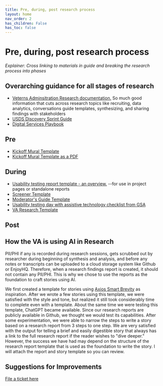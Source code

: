 ```yaml
---
title: Pre, during, post research process 
layout: home
nav_order: 2
has_children: False
has_toc: false
---
```


# Pre, during, post research process 
_Explainer: Cross linking to materials in guide and breaking the research process into phases_

## Overarching guidance for all stages of research 
- [Veterns Adminsitration Research documentation.](https://depo-platform-documentation.scrollhelp.site/research-design/research-at-va) So much good information that cuts across research topics like recruiting, data analytics, conversations guide templates, synthesizing, and sharing findings with stakeholders
- [USDS Discovery Sprint Guide](https://sprint.usds.gov/)
- [Digital Services Playbook](https://playbook.cio.gov)
  
## Pre
- [Kickoff Mural Template](https://app.mural.co/t/cfpb6639/m/cfpb6639/1715962430218/1dbcd773f7cea3403c5e8ee78ee16c71fb668bc6?sender=ed483a60-4aa2-459e-9cc5-99ef9086460b)
- [Kickoff Mural Template as a PDF](https://github.com/cfpb/Interagency-Research-Ops/blob/main/assets/Kickoff%20Mural%20Template.pdf)

## During
- [Usability testing report template - an overview.](https://github.com/cfpb/Interagency-Research-Ops/blob/main/assets/Usability%20testing%20report%20template%20overview.pdf) --for use in project pages or standalone reports
- [Screener Template](https://github.com/cfpb/Interagency-Research-Ops/blob/main/assets/Screener%20Template.docx)
- [Moderator's Guide Template](https://github.com/cfpb/Interagency-Research-Ops/blob/main/assets/Moderators%20Guide%20Template.docx)
- [Usability testing day with assistive technology checklist from GSA](https://github.com/uswds/uswds/wiki/Usability-testing-day-checklist)
- [VA Research Template](https://github.com/cfpb/Interagency-Research-Ops/blob/main/assets/VA%20Research%20Template.docx)

## Post 

## How the VA is using AI in Research

PII/PHI if any is recorded during research sessions, gets scrubbed out by researcher during beginning of synthesis and analysis, and before any notes or transcripts can be uploaded to a cloud storage system like Github or EnjoyHQ. Therefore, when a research findings report is created, it should not contain any PII/PHI. This is why we chose to use the reports as the foundation to craft stories using AI.

We first created a template for stories using [Axios Smart Brevity](https://www.axioshq.com/smart-brevity?msclkid=d461c309940b1d037f48a5232027465c&utm_term=smart%20brevity&utm_campaign=BI+-+Smart+Brevity&utm_source=bing&utm_medium=ppc&hsa_acc=3148500346&hsa_cam=20538044856&hsa_grp=1225956468342897&hsa_ad=&hsa_src=o&hsa_tgt=kwd-76622539330093:loc-190&hsa_kw=smart%20brevity&hsa_mt=e&hsa_net=bing&hsa_ver=3&msclkid=d461c309940b1d037f48a5232027465c) as inspiration. After we wrote a few stories using this template, we were satisfied with the style and tone, but realized it still took considerably time to complete even with a template. About the same time we were testing this template, ChatGPT became available. Since our research reports are publicly available in Github, we thought we would test its capabilities. After some experimentation, we were able to narrow the steps to write a story based on a research report from 3 steps to one step. We are very satisfied with the output for telling a brief and easily digestible story that always has a link to the full research report if the reader wishes to "dive deeper." However, the success we have had may depend on the structure of the research report template that is used as the foundation to write the story. I will attach the report and story template so you can review.



## Suggestions for Improvements
[File a ticket here](https://github.com/aayatsali/reops3/issues/new?assignees=aayatsali&labels=enhancement%2C+new&projects=&template=suggestions-for-reops-site.md&title=) 

